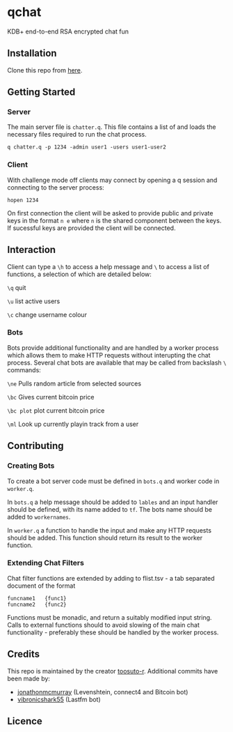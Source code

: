 # qchat
KDB+ end-to-end RSA encrypted chat fun

## Installation

Clone this repo from [here](https://github.com/toosuto-r/qchat).

## Getting Started

### Server
The main server file is `chatter.q`. This file contains a list of and loads the necessary files required to run the chat process.
```
q chatter.q -p 1234 -admin user1 -users user1-user2
```

### Client
With challenge mode off clients may connect by opening a q session and connecting to the server process:
```
hopen 1234
```
On first connection the client will be asked to provide public and private keys in the format `n e` where `n` is the shared component between the keys.
If sucessful keys are provided the client will be connected.

## Interaction
Client can type a `\h` to access a help message and `\` to access a list of functions, a selection of which are detailed below:

`\q` quit

`\u` list active users

`\c` change username colour

### Bots
Bots provide additional functionality and are handled by a worker process which allows them to make HTTP requests without interupting the chat process.
Several chat bots are available that may be called from backslash `\` commands:

`\ne`	Pulls random article from selected sources

`\bc`	Gives current bitcoin price

`\bc plot`	plot current bitcoin price

`\ml`	Look up currently playin track from a user


## Contributing

### Creating Bots

To create a bot server code must be defined in `bots.q` and worker code in `worker.q`.

In `bots.q` a help message should be added to `lables` and an input handler should be defined, with its name added to `tf`. The bots name should be added to `workernames`.

In `worker.q` a function to handle the input and make any HTTP requests should be added. This function should return its result to the worker function.

### Extending Chat Filters

Chat filter functions are extended by adding to flist.tsv - a tab separated document of the format

```
funcname1   {func1}
funcname2   {func2}
```

Functions must be monadic, and return a suitably modified input string. Calls to external functions should to avoid slowing of the main chat functionality - preferably these should be handled by the worker process.

## Credits
This repo is maintained by the creator [toosuto-r](https://github.com/toosuto-r).
Additional commits have been made by:
* [jonathonmcmurray](https://github.com/jonathonmcmurray) (Levenshtein, connect4 and Bitcoin bot)
* [vibronicshark55](https://github.com/vibronicshark55) (Lastfm bot)

## Licence
